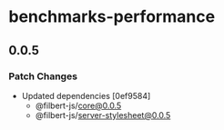 # benchmarks-performance

## 0.0.5

### Patch Changes

- Updated dependencies [0ef9584]
  - @filbert-js/core@0.0.5
  - @filbert-js/server-stylesheet@0.0.5
